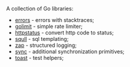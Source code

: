 A collection of Go libraries:
* [errors](https://github.com/Zamony/go/tree/main/errors)  - errors with stacktraces;
* [golimit](https://github.com/Zamony/go/tree/main/golimit) - simple rate limiter;
* [httpstatus](https://github.com/Zamony/go/tree/main/httpstatus) - convert http code to status;
* [squll](https://github.com/Zamony/go/tree/main/squll) - sql templating;
* [zap](https://github.com/Zamony/go/tree/main/zap) - structured logging;
* [sync](https://github.com/Zamony/go/tree/main/sync) - additional synchronization primitives;
* [toast](https://github.com/Zamony/go/tree/main/toast) - test helpers;
